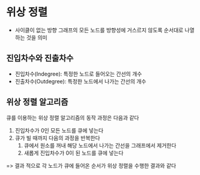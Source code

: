 # 위상 정렬
- 사이클이 없는 방향 그래프의 모든 노드를 방향성에 거스르지 않도록 순서대로 나열하는 것을 의미

## 진입차수와 진출차수
- 진입차수(Indegree): 특정한 노드로 들어오는 간선의 개수
- 진출차수(Outdegree): 특정한 노드에서 나가는 간선의 개수

## 위상 정렬 알고리즘
큐를 이용하는 위상 정렬 알고리즘의 동작 과정은 다음과 같다
1. 진입차수가 0인 모든 노드를 큐에 넣는다
2. 큐가 빌 때까지 다음의 과정을 반복한다
   1. 큐에서 원소를 꺼내 해당 노드에서 나가는 간선을 그래프에서 제거한다
   2. 새롭게 진입차수가 0이 된 노드를 큐에 넣는다

=> 결과 적으로 각 노드가 큐에 들어온 순서가 위상 정렬을 수행한 결과와 같다
